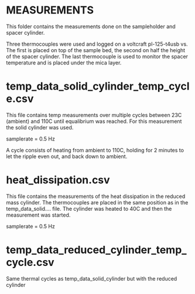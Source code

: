 # MEASUREMENTS
This folder contains the measurements done on the sampleholder and spacer cylinder.

Three thermocouples were used and logged on a voltcraft pl-125-t4usb vs. 
The first is placed on top of the sample bed, the second on half the height of the spacer cylinder. The last thermocouple is used to monitor the spacer temperature and is placed under the mica layer.

# temp_data_solid_cylinder_temp_cycle.csv
This file contains temp measurements over multiple cycles between 23C (ambient) 
and 110C until equalibrium was reached. For this measurement the solid cylinder was used.

samplerate = 0.5 Hz

A cycle consists of heating from ambient to 110C, holding for 2 minutes to let the ripple 
even out, and back down to ambient.

# heat_dissipation.csv
This file contains the measurements of the heat dissipation in the reduced mass cylinder. 
The thermocouples are placed in the same position as in the temp_data_solid.... file. 
The cylinder was heated to 40C and then the measurement was started.

samplerate = 0.5 Hz

# temp_data_reduced_cylinder_temp_cycle.csv
Same thermal cycles as temp_data_solid_cylinder but with the reduced cylinder